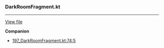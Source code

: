 ### DarkRoomFragment.kt
---
[View file](../files/197_DarkRoomFragment.kt)

**Companion**

 - [197_DarkRoomFragment.kt:74:5](../files/197_DarkRoomFragment.kt#L74)
